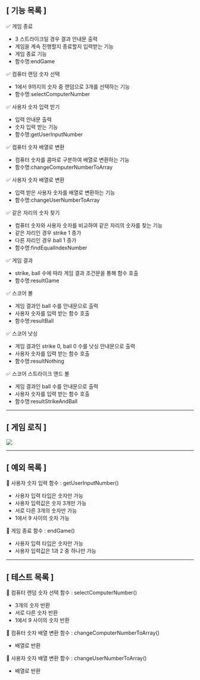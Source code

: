 ## [ 기능 목록 ]

✅ 게임 종료

- 3 스트라이크일 경우 결과 안내문 출력
- 게임을 계속 진행할지 종료할지 입력받는 기능
- 게임 종료 기능
- 함수명:endGame

✅ 컴퓨터 랜덤 숫자 선택

- 1에서 9까지의 숫자 중 랜덤으로 3개를 선택하는 기능
- 함수명:selectComputerNumber

✅ 사용자 숫자 입력 받기

- 입력 안내문 출력
- 숫자 입력 받는 기능
- 함수명:getUserInputNumber

✅ 컴퓨터 숫자 배열로 변환

- 컴퓨터 숫자를 콤마로 구분하여 배열로 변환하는 기능
- 함수명:changeComputerNumberToArray

✅ 사용자 숫자 배열로 변환

- 입력 받은 사용자 숫자를 배열로 변환하는 기능
- 함수명:changeUserNumberToArray

✅ 같은 자리의 숫자 찾기

- 컴퓨터 숫자와 사용자 숫자를 비교하여 같은 자리의 숫자를 찾는 기능
- 같은 자리인 경우 strike 1 증가
- 다른 자리인 경우 ball 1 증가
- 함수명:findEqualIndexNumber

✅ 게임 결과

- strike, ball 수에 따라 게임 결과 조건문을 통해 함수 호출
- 함수명:resultGame

✅ 스코어 볼

- 게임 결과인 ball 수를 안내문으로 출력
- 사용자 숫자를 입력 받는 함수 호출
- 함수명:resultBall

✅ 스코어 낫싱

- 게임 결과인 strike 0, ball 0 수를 낫싱 안내문으로 출력
- 사용자 숫자를 입력 받는 함수 호출
- 함수명:resultNothing

✅ 스코어 스트라이크 앤드 볼

- 게임 결과인 ball 수를 안내문으로 출력
- 사용자 숫자를 입력 받는 함수 호출
- 함수명:resultStrikeAndBall

---

## [ 게임 로직 ]

<img src="https://user-images.githubusercontent.com/108187253/200586233-e15224fc-232c-4b83-830b-8a9de5a05a1f.png">

---

## [ 예외 목록 ]

📛 사용자 숫자 입력 함수 : getUserInputNumber()

- 사용자 입력 타입은 숫자만 가능
- 사용자 입력값은 숫자 3개만 가능
- 서로 다른 3개의 숫자만 가능
- 1에서 9 사이의 숫자 가능

📛 게임 종료 함수 : endGame()

- 사용자 입력 타입은 숫자만 가능
- 사용자 입력값은 1과 2 중 하나만 가능

---

## [ 테스트 목록 ]

🔄 컴퓨터 랜덤 숫자 선택 함수 : selectComputerNumber()

- 3개의 숫자 반환
- 서로 다른 숫자 반환
- 1에서 9 사이의 숫자 반환

🔄 컴퓨터 숫자 배열 변환 함수 : changeComputerNumberToArray()

- 배열로 반환

🔄 사용자 숫자 배열 변환 함수 : changeUserNumberToArray()

- 배열로 반환
